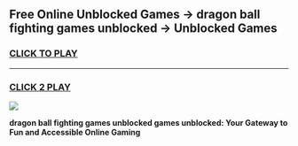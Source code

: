 
## Free Online Unblocked Games → dragon ball fighting games unblocked → Unblocked Games
<h3>
<a href="https://premium.freeplayer.one?title=dragon_ball_fighting_games_unblocked&ref=21F">CLICK TO PLAY</a></h3>
<hr>

<h3>
<a href="https://premium.freeplayer.one?title=dragon_ball_fighting_games_unblocked&ref=21F">CLICK 2 PLAY</a>
  
</h3>

<a href="https://premium.freeplayer.one?title=dragon_ball_fighting_games_unblocked&ref=21F/"><img src="https://clearcache.store/games.png"></a>


**dragon ball fighting games unblocked games unblocked: Your Gateway to Fun and Accessible Online Gaming**
